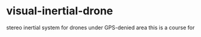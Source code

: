 # visual-inertial-drone
stereo inertial system for drones under GPS-denied area
this is a course for 
